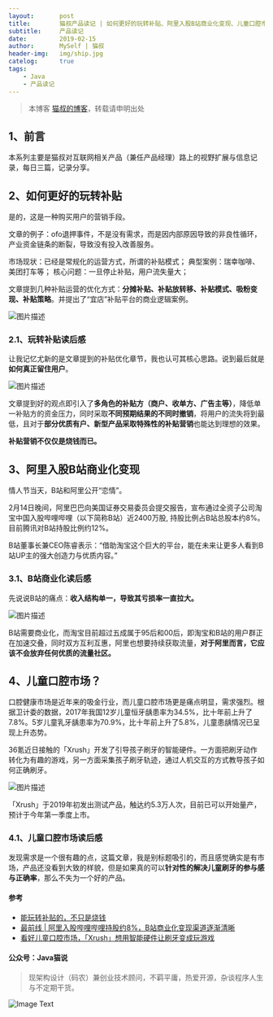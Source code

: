 ```yaml
---
layout:       post
title:        猫叔产品读记 | 如何更好的玩转补贴、阿里入股B站商业化变现、儿童口腔市场怎么样？（3期）
subtitle:     产品读记
date:         2019-02-15
author:       MySelf | 猫叔
header-img:   img/ship.jpg
catelog:      true
tags:
    - Java
    - 产品读记
---
```


> 本博客 [猫叔的博客](https://unclecatmyself.github.io/)，转载请申明出处

## 1、前言

本系列主要是猫叔对互联网相关产品（兼任产品经理）路上的视野扩展与信息记录，每日三篇，记录分享。

## 2、如何更好的玩转补贴

是的，这是一种购买用户的营销手段。

文章的例子：ofo退押事件，不是没有需求，而是因内部原因导致的非良性循环，产业资金链条的断裂，导致没有投入改善服务。

市场现状：已经是常规化的运营方式，所谓的补贴模式；
典型案例：瑞幸咖啡、美团打车等；
核心问题：一旦停止补贴，用户流失量大；

文章提到几种补贴运营的优化方式：**分摊补贴、补贴放转移、补贴模式、吸粉变现、补贴策略**。并提出了“宜店”补贴平台的商业逻辑案例。

![图片描述](//img.mukewang.com/5c662105000108e506210242.png)

### 2.1、玩转补贴读后感

让我记忆尤新的是文章提到的补贴优化章节，我也认可其核心思路。说到最后就是**如何真正留住用户**。

![图片描述](//img.mukewang.com/5c6621100001348005090446.png)

文章提到好的观点即引入了**多角色的补贴方（商户、收单方、广告主等）**，降低单一补贴方的资金压力，同时采取**不同预期结果的不同时撤销**，将用户的流失将到最低，且对于**部分优质有户、新型产品采取特殊性的补贴营销**也能达到理想的效果。

**补贴营销不仅仅是烧钱而已。**

## 3、阿里入股B站商业化变现

情人节当天，B站和阿里公开“恋情”。

2月14日晚间，阿里巴巴向美国证券交易委员会提交报告，宣布通过全资子公司淘宝中国入股哔哩哔哩（以下简称B站）近2400万股, 持股比例占B站总股本约8%。目前腾讯对B站持股比例约12%。

B站董事长兼CEO陈睿表示：“借助淘宝这个巨大的平台，能在未来让更多人看到B站UP主的强大创造力与优质内容。”

### 3.1、B站商业化读后感

先说说B站的痛点：**收入结构单一，导致其亏损率一直拉大。**

![图片描述](//img.mukewang.com/5c66211f00013b2102580150.png)

B站需要商业化，而淘宝目前超过五成属于95后和00后，即淘宝和B站的用户群正在加速交叠，同时双方互利互惠，阿里也想要持续获取流量，**对于阿里而言，它应该不会放弃任何优质的流量社区。**


## 4、儿童口腔市场？

口腔健康市场是近年来的吸金行业，而儿童口腔市场更是痛点明显，需求强烈。根据卫计委的数据，2017年我国12岁儿童恒牙龋患率为34.5%，比十年前上升了7.8%。5岁儿童乳牙龋患率为70.9%，比十年前上升了5.8%，儿童患龋情况已呈现上升态势。

36氪近日接触的「Xrush」开发了引导孩子刷牙的智能硬件。一方面把刷牙动作转化为有趣的游戏，另一方面采集孩子刷牙轨迹，通过人机交互的方式教导孩子如何正确刷牙。

![图片描述](//img.mukewang.com/5c66212b0001af4007170404.png)

「Xrush」于2019年初发出测试产品，触达约5.3万人次，目前已可以开始量产，预计于今年第一季度上市。

### 4.1、儿童口腔市场读后感

发现需求是一个很有趣的点，这篇文章，我是别标题吸引的，而且感觉确实是有市场，产品还没看到大致的样貌，但是如果真的可以**针对性的解决儿童刷牙的参与感与正确率**，那么不失为一个好的产品。

#### 参考
* [能玩转补贴的，不只是烧钱](http://www.woshipm.com/marketing/1921036.html)
* [最前线 | 阿里入股哔哩哔哩持股约8%，B站商业化变现渠道逐渐清晰](https://36kr.com/p/5177126.html)
* [看好儿童口腔市场，「Xrush」想用智能硬件让刷牙变成玩游戏](https://36kr.com/p/5176220.html)

#### 公众号：Java猫说

> 现架构设计（码农）兼创业技术顾问，不羁平庸，热爱开源，杂谈程序人生与不定期干货。

![Image Text](https://user-gold-cdn.xitu.io/2018/12/28/167f41f1a5729856?w=344&h=344&f=jpeg&s=8231)
